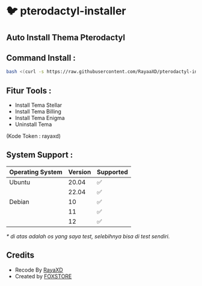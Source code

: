 # :bird: pterodactyl-installer



## Auto Install Thema Pterodactyl

## Command Install :

```bash
bash <(curl -s https://raw.githubusercontent.com/RayaaXD/pterodactyl-installer/main/install.sh)
```

## Fitur Tools :

- Install Tema Stellar
- Install Tema Billing
- Install Tema Enigma
- Uninstall Tema

 (Kode Token : rayaxd)

## System Support :

| Operating System | Version | Supported          |
| ---------------- | ------- | ------------------ |
| Ubuntu           | 20.04   | :white_check_mark: |
|                  | 22.04   | :white_check_mark: |
| Debian           | 10      | :white_check_mark: |
|                  | 11      | :white_check_mark: |
|                  | 12      | :white_check_mark: |

_\* di atas adalah os yang saya test, selebihnya bisa di test sendiri._

## Credits 
- Recode By [ RayaXD ](https://github.com/RayaaXD)
- Created by [ FOXSTORE ](https://github.com/Foxstoree)
